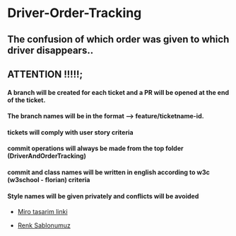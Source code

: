 # Driver-Order-Tracking

## The confusion of which order was given to which driver disappears..

## ATTENTION !!!!!;

#### A branch will be created for each ticket and a PR will be opened at the end of the ticket.

#### The branch names will be in the format --> feature/ticketname-id.

#### tickets will comply with user story criteria

#### commit operations will always be made from the top folder (DriverAndOrderTracking)

#### commit and class names will be written in english according to w3c (w3school - florian) criteria

#### Style names will be given privately and conflicts will be avoided

- [Miro tasarim linki](https://miro.com/app/board/o9J_lxbdlh4=/)

- [Renk Sablonumuz](https://coolors.co/092327-0b5351-f87060-cdd7d6-b3a394)
